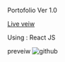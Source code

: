 Portofolio Ver 1.0 

[Live veiw](https://afra0.netlify.app/)

Using : React JS

preveiw
![github](https://user-images.githubusercontent.com/103582180/182573283-15443baa-27d4-44d2-b14a-cd55d69f1c69.png)
